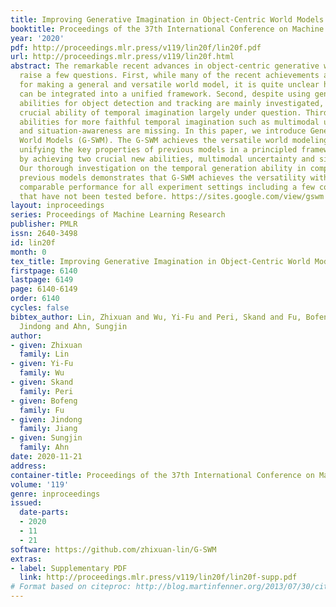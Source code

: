 ```yaml
---
title: Improving Generative Imagination in Object-Centric World Models
booktitle: Proceedings of the 37th International Conference on Machine Learning
year: '2020'
pdf: http://proceedings.mlr.press/v119/lin20f/lin20f.pdf
url: http://proceedings.mlr.press/v119/lin20f.html
abstract: The remarkable recent advances in object-centric generative world models
  raise a few questions. First, while many of the recent achievements are indispensable
  for making a general and versatile world model, it is quite unclear how these ingredients
  can be integrated into a unified framework. Second, despite using generative objectives,
  abilities for object detection and tracking are mainly investigated, leaving the
  crucial ability of temporal imagination largely under question. Third, a few key
  abilities for more faithful temporal imagination such as multimodal uncertainty
  and situation-awareness are missing. In this paper, we introduce Generative Structured
  World Models (G-SWM). The G-SWM achieves the versatile world modeling not only by
  unifying the key properties of previous models in a principled framework but also
  by achieving two crucial new abilities, multimodal uncertainty and situation-awareness.
  Our thorough investigation on the temporal generation ability in comparison to the
  previous models demonstrates that G-SWM achieves the versatility with the best or
  comparable performance for all experiment settings including a few complex settings
  that have not been tested before. https://sites.google.com/view/gswm
layout: inproceedings
series: Proceedings of Machine Learning Research
publisher: PMLR
issn: 2640-3498
id: lin20f
month: 0
tex_title: Improving Generative Imagination in Object-Centric World Models
firstpage: 6140
lastpage: 6149
page: 6140-6149
order: 6140
cycles: false
bibtex_author: Lin, Zhixuan and Wu, Yi-Fu and Peri, Skand and Fu, Bofeng and Jiang,
  Jindong and Ahn, Sungjin
author:
- given: Zhixuan
  family: Lin
- given: Yi-Fu
  family: Wu
- given: Skand
  family: Peri
- given: Bofeng
  family: Fu
- given: Jindong
  family: Jiang
- given: Sungjin
  family: Ahn
date: 2020-11-21
address: 
container-title: Proceedings of the 37th International Conference on Machine Learning
volume: '119'
genre: inproceedings
issued:
  date-parts:
  - 2020
  - 11
  - 21
software: https://github.com/zhixuan-lin/G-SWM
extras:
- label: Supplementary PDF
  link: http://proceedings.mlr.press/v119/lin20f/lin20f-supp.pdf
# Format based on citeproc: http://blog.martinfenner.org/2013/07/30/citeproc-yaml-for-bibliographies/
---
```

